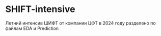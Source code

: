 # SHIFT-intensive
Летний интенсив ШИФТ от компании ЦФТ в 2024 году
разделено по файлам EDA и Prediction
